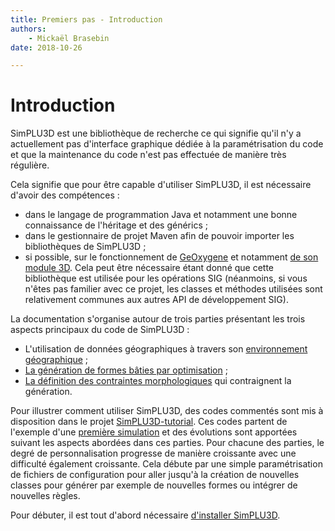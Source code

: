 ```yaml
---
title: Premiers pas - Introduction
authors:
    - Mickaël Brasebin
date: 2018-10-26

---
```


# Introduction

SimPLU3D est une bibliothèque de recherche ce qui signifie qu'il n'y a actuellement pas d'interface graphique dédiée à la paramétrisation du code et que la maintenance du code n'est pas effectuée de manière très régulière.

Cela signifie que pour être capable d'utiliser SimPLU3D, il est nécessaire d'avoir des compétences :

- dans le langage de programmation Java et notamment une bonne connaissance de l'héritage et des générics ;
- dans le gestionnaire de projet Maven afin de pouvoir importer les bibliothèques de SimPLU3D ;
- si possible, sur le fonctionnement de [GeOxygene](http://ignf.github.io/geoxygene/) et notamment [de son module 3D](http://ignf.github.io/geoxygene/documentation/application/3d.html). Cela peut être nécessaire étant donné que cette bibliothèque est utilisée pour les opérations SIG (néanmoins, si vous n'êtes pas familier avec ce projet, les classes et méthodes utilisées sont relativement communes aux autres API de développement SIG).

La documentation s'organise autour de trois parties présentant les trois aspects principaux du code de SimPLU3D :

- L'utilisation de données géographiques à travers son [environnement géographique](../envgeo/intro.md) ;
- [La génération de formes bâties par optimisation](../generator/intro.md) ;
- [La définition des contraintes morphologiques](../generator/intro.md) qui contraignent la génération.

Pour illustrer comment utiliser SimPLU3D, des codes commentés sont mis à disposition dans le projet [SimPLU3D-tutorial](https://github.com/SimPLU3D/simplu3D-tutorial). Ces codes partent de l'exemple d'une [première simulation](first_simulation.md) et des évolutions sont apportées suivant les aspects abordées dans ces parties. Pour chacune des parties, le degré de personnalisation progresse de manière croissante avec une difficulté également croissante. Cela débute par une simple paramétrisation de fichiers de configuration pour aller jusqu'à la création de nouvelles classes pour générer par exemple de nouvelles formes ou intégrer de nouvelles règles.

Pour débuter, il est tout d'abord nécessaire [d'installer SimPLU3D](installation.md).
